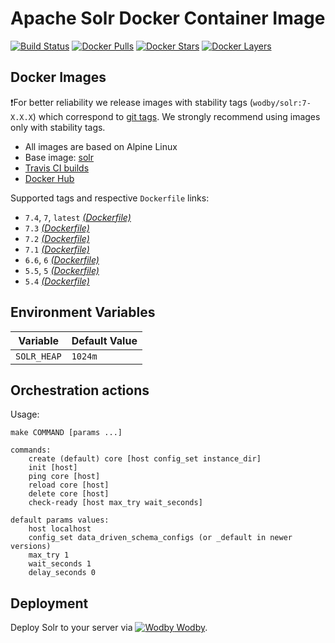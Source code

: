 # Apache Solr Docker Container Image

[![Build Status](https://travis-ci.org/wodby/solr.svg?branch=master)](https://travis-ci.org/wodby/solr)
[![Docker Pulls](https://img.shields.io/docker/pulls/wodby/solr.svg)](https://hub.docker.com/r/wodby/solr)
[![Docker Stars](https://img.shields.io/docker/stars/wodby/solr.svg)](https://hub.docker.com/r/wodby/solr)
[![Docker Layers](https://images.microbadger.com/badges/image/wodby/solr.svg)](https://microbadger.com/images/wodby/solr)

## Docker Images

❗️For better reliability we release images with stability tags (`wodby/solr:7-X.X.X`) which correspond to [git tags](https://github.com/wodby/solr/releases). We strongly recommend using images only with stability tags. 

* All images are based on Alpine Linux
* Base image: [solr](https://hub.docker.com/r/_/solr)
* [Travis CI builds](https://travis-ci.org/wodby/solr) 
* [Docker Hub](https://hub.docker.com/r/wodby/solr)

[_(Dockerfile)_]: https://github.com/wodby/solr/tree/master/Dockerfile

Supported tags and respective `Dockerfile` links:

* `7.4`, `7`, `latest` [_(Dockerfile)_]
* `7.3` [_(Dockerfile)_]
* `7.2` [_(Dockerfile)_]
* `7.1` [_(Dockerfile)_]
* `6.6`, `6` [_(Dockerfile)_]
* `5.5`, `5` [_(Dockerfile)_]
* `5.4` [_(Dockerfile)_]

## Environment Variables

| Variable    | Default Value |
| ----------- | ------------- |
| `SOLR_HEAP` | `1024m `      |

## Orchestration actions

Usage:
```
make COMMAND [params ...]

commands:
    create (default) core [host config_set instance_dir] 
    init [host] 
    ping core [host]
    reload core [host]
    delete core [host]
    check-ready [host max_try wait_seconds]
 
default params values:
    host localhost
    config_set data_driven_schema_configs (or _default in newer versions)
    max_try 1
    wait_seconds 1
    delay_seconds 0
```

## Deployment

Deploy Solr to your server via [![Wodby](https://www.google.com/s2/favicons?domain=wodby.com) Wodby](https://cloud.wodby.com/stackhub/dc8074a9-f27d-44a8-8f88-5922b4e16d2f).
